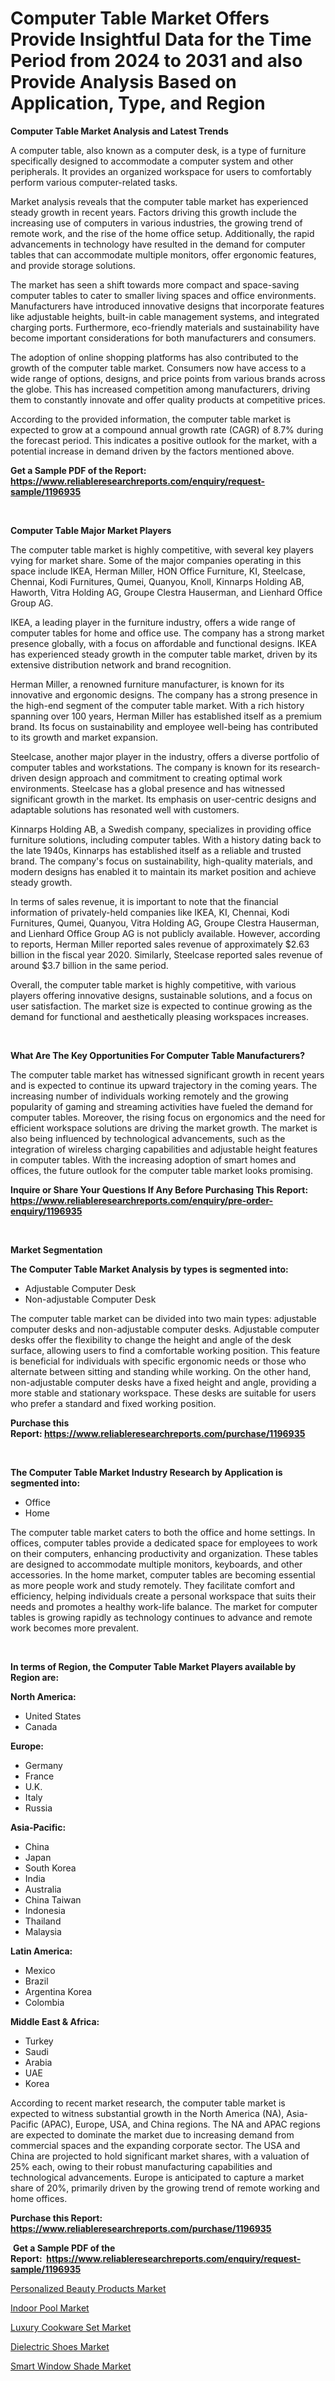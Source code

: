 <p><h1>Computer Table Market Offers Provide Insightful Data for the Time Period from 2024 to 2031 and also Provide Analysis Based on Application, Type, and Region</h1></p><p><strong>Computer Table Market Analysis and Latest Trends</strong></p>
<p><p>A computer table, also known as a computer desk, is a type of furniture specifically designed to accommodate a computer system and other peripherals. It provides an organized workspace for users to comfortably perform various computer-related tasks.</p><p>Market analysis reveals that the computer table market has experienced steady growth in recent years. Factors driving this growth include the increasing use of computers in various industries, the growing trend of remote work, and the rise of the home office setup. Additionally, the rapid advancements in technology have resulted in the demand for computer tables that can accommodate multiple monitors, offer ergonomic features, and provide storage solutions.</p><p>The market has seen a shift towards more compact and space-saving computer tables to cater to smaller living spaces and office environments. Manufacturers have introduced innovative designs that incorporate features like adjustable heights, built-in cable management systems, and integrated charging ports. Furthermore, eco-friendly materials and sustainability have become important considerations for both manufacturers and consumers.</p><p>The adoption of online shopping platforms has also contributed to the growth of the computer table market. Consumers now have access to a wide range of options, designs, and price points from various brands across the globe. This has increased competition among manufacturers, driving them to constantly innovate and offer quality products at competitive prices.</p><p>According to the provided information, the computer table market is expected to grow at a compound annual growth rate (CAGR) of 8.7% during the forecast period. This indicates a positive outlook for the market, with a potential increase in demand driven by the factors mentioned above.</p></p>
<p><strong>Get a Sample PDF of the Report:&nbsp; <a href="https://www.reliableresearchreports.com/enquiry/request-sample/1196935">https://www.reliableresearchreports.com/enquiry/request-sample/1196935</a></strong></p>
<p>&nbsp;</p>
<p><strong>Computer Table Major Market Players</strong></p>
<p><p>The computer table market is highly competitive, with several key players vying for market share. Some of the major companies operating in this space include IKEA, Herman Miller, HON Office Furniture, KI, Steelcase, Chennai, Kodi Furnitures, Qumei, Quanyou, Knoll, Kinnarps Holding AB, Haworth, Vitra Holding AG, Groupe Clestra Hauserman, and Lienhard Office Group AG. </p><p>IKEA, a leading player in the furniture industry, offers a wide range of computer tables for home and office use. The company has a strong market presence globally, with a focus on affordable and functional designs. IKEA has experienced steady growth in the computer table market, driven by its extensive distribution network and brand recognition.</p><p>Herman Miller, a renowned furniture manufacturer, is known for its innovative and ergonomic designs. The company has a strong presence in the high-end segment of the computer table market. With a rich history spanning over 100 years, Herman Miller has established itself as a premium brand. Its focus on sustainability and employee well-being has contributed to its growth and market expansion.</p><p>Steelcase, another major player in the industry, offers a diverse portfolio of computer tables and workstations. The company is known for its research-driven design approach and commitment to creating optimal work environments. Steelcase has a global presence and has witnessed significant growth in the market. Its emphasis on user-centric designs and adaptable solutions has resonated well with customers.</p><p>Kinnarps Holding AB, a Swedish company, specializes in providing office furniture solutions, including computer tables. With a history dating back to the late 1940s, Kinnarps has established itself as a reliable and trusted brand. The company's focus on sustainability, high-quality materials, and modern designs has enabled it to maintain its market position and achieve steady growth.</p><p>In terms of sales revenue, it is important to note that the financial information of privately-held companies like IKEA, KI, Chennai, Kodi Furnitures, Qumei, Quanyou, Vitra Holding AG, Groupe Clestra Hauserman, and Lienhard Office Group AG is not publicly available. However, according to reports, Herman Miller reported sales revenue of approximately $2.63 billion in the fiscal year 2020. Similarly, Steelcase reported sales revenue of around $3.7 billion in the same period.</p><p>Overall, the computer table market is highly competitive, with various players offering innovative designs, sustainable solutions, and a focus on user satisfaction. The market size is expected to continue growing as the demand for functional and aesthetically pleasing workspaces increases.</p></p>
<p>&nbsp;</p>
<p><strong>What Are The Key Opportunities For Computer Table Manufacturers?</strong></p>
<p><p>The computer table market has witnessed significant growth in recent years and is expected to continue its upward trajectory in the coming years. The increasing number of individuals working remotely and the growing popularity of gaming and streaming activities have fueled the demand for computer tables. Moreover, the rising focus on ergonomics and the need for efficient workspace solutions are driving the market growth. The market is also being influenced by technological advancements, such as the integration of wireless charging capabilities and adjustable height features in computer tables. With the increasing adoption of smart homes and offices, the future outlook for the computer table market looks promising.</p></p>
<p><strong>Inquire or Share Your Questions If Any Before Purchasing This Report: <a href="https://www.reliableresearchreports.com/enquiry/pre-order-enquiry/1196935">https://www.reliableresearchreports.com/enquiry/pre-order-enquiry/1196935</a></strong></p>
<p>&nbsp;</p>
<p><strong>Market Segmentation</strong></p>
<p><strong>The Computer Table Market Analysis by types is segmented into:</strong></p>
<p><ul><li>Adjustable Computer Desk</li><li>Non-adjustable Computer Desk</li></ul></p>
<p><p>The computer table market can be divided into two main types: adjustable computer desks and non-adjustable computer desks. Adjustable computer desks offer the flexibility to change the height and angle of the desk surface, allowing users to find a comfortable working position. This feature is beneficial for individuals with specific ergonomic needs or those who alternate between sitting and standing while working. On the other hand, non-adjustable computer desks have a fixed height and angle, providing a more stable and stationary workspace. These desks are suitable for users who prefer a standard and fixed working position.</p></p>
<p><strong>Purchase this Report:&nbsp;<a href="https://www.reliableresearchreports.com/purchase/1196935">https://www.reliableresearchreports.com/purchase/1196935</a></strong></p>
<p>&nbsp;</p>
<p><strong>The Computer Table Market Industry Research by Application is segmented into:</strong></p>
<p><ul><li>Office</li><li>Home</li></ul></p>
<p><p>The computer table market caters to both the office and home settings. In offices, computer tables provide a dedicated space for employees to work on their computers, enhancing productivity and organization. These tables are designed to accommodate multiple monitors, keyboards, and other accessories. In the home market, computer tables are becoming essential as more people work and study remotely. They facilitate comfort and efficiency, helping individuals create a personal workspace that suits their needs and promotes a healthy work-life balance. The market for computer tables is growing rapidly as technology continues to advance and remote work becomes more prevalent.</p></p>
<p>&nbsp;</p>
<p><strong>In terms of Region, the Computer Table Market Players available by Region are:</strong></p>
<p>
    <p> <strong> North America: </strong>
        <ul>
            <li>United States</li>
            <li>Canada</li>
        </ul>
        </p> 
    <p> <strong> Europe: </strong>
        <ul>
            <li>Germany</li>
            <li>France</li>
            <li>U.K.</li>
            <li>Italy</li>
            <li>Russia</li>
        </ul>
        </p> 
    <p> <strong> Asia-Pacific: </strong>
        <ul>
            <li>China</li>
            <li>Japan</li>
            <li>South Korea</li>
            <li>India</li>
            <li>Australia</li>
            <li>China Taiwan</li>
            <li>Indonesia</li>
            <li>Thailand</li>
            <li>Malaysia</li>
        </ul>
        </p> 
    <p> <strong> Latin America: </strong>
        <ul>
            <li>Mexico</li>
            <li>Brazil</li>
            <li>Argentina Korea</li>
            <li>Colombia</li>
        </ul>
        </p> 
    <p> <strong> Middle East & Africa: </strong>
        <ul>
            <li>Turkey</li>
            <li>Saudi</li>
            <li>Arabia</li>
            <li>UAE</li>
            <li>Korea</li>
        </ul>
    </p>
    </p>
<p><p>According to recent market research, the computer table market is expected to witness substantial growth in the North America (NA), Asia-Pacific (APAC), Europe, USA, and China regions. The NA and APAC regions are expected to dominate the market due to increasing demand from commercial spaces and the expanding corporate sector. The USA and China are projected to hold significant market shares, with a valuation of 25% each, owing to their robust manufacturing capabilities and technological advancements. Europe is anticipated to capture a market share of 20%, primarily driven by the growing trend of remote working and home offices.</p></p>
<p><strong>Purchase this Report: <a href="https://www.reliableresearchreports.com/purchase/1196935">https://www.reliableresearchreports.com/purchase/1196935</a></strong></p>
<p>&nbsp;<strong>Get a Sample PDF of the Report:&nbsp;&nbsp;<a href="https://www.reliableresearchreports.com/enquiry/request-sample/1196935">https://www.reliableresearchreports.com/enquiry/request-sample/1196935</a></strong></p>
<p><strong></strong></p>
<p><p><a href="https://github.com/dziulagalemab/Market-Research-Report-List-2/blob/main/personalized-beauty-products-market.md">Personalized Beauty Products Market</a></p><p><a href="https://github.com/jonneygiverf/Market-Research-Report-List-2/blob/main/indoor-pool-market.md">Indoor Pool Market</a></p><p><a href="https://github.com/prosalinda88/Market-Research-Report-List-2/blob/main/luxury-cookware-set-market.md">Luxury Cookware Set Market</a></p><p><a href="https://github.com/amae102299/Market-Research-Report-List-2/blob/main/dielectric-shoes-market.md">Dielectric Shoes Market</a></p><p><a href="https://github.com/sndrkn/Market-Research-Report-List-2/blob/main/smart-window-shade-market.md">Smart Window Shade Market</a></p></p>